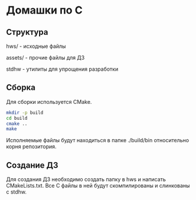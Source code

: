 # Домашки по C
## Структура
hws/ - исходные файлы

assets/ - прочие файлы для ДЗ

stdhw - утилиты для упрощения разработки

## Сборка 
Для сборки используется CMake.
```sh
mkdir -p build
cd build
cmake ..
make
```

Исполняемые файлы будут находиться в папке ./build/bin относительно корня репозитория.

## Создание ДЗ
Для создания ДЗ необходимо создать папку в hws и написать CMakeLists.txt. Все С файлы в ней будут скомпилированы и слинкованы с stdhw.
